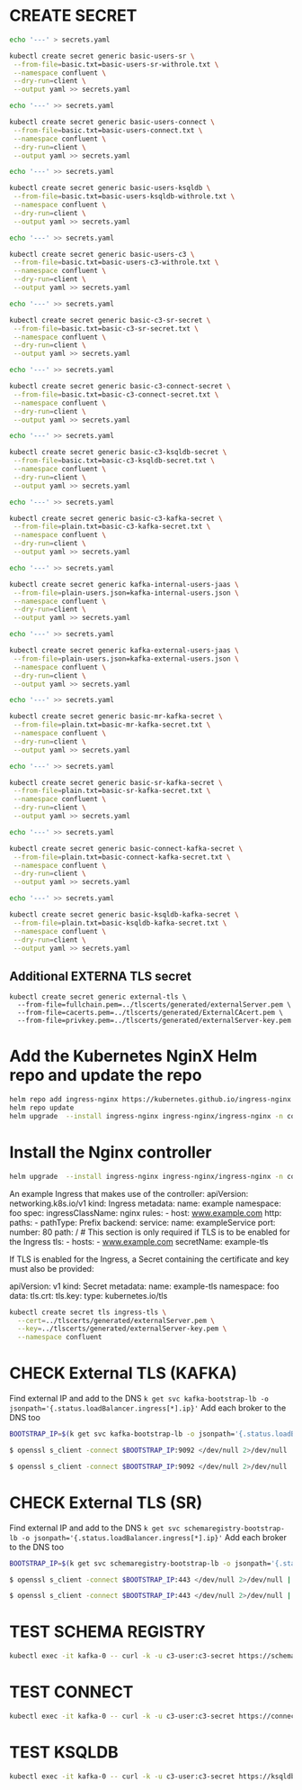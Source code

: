 # CREATE SECRET

```bash
echo '---' > secrets.yaml

kubectl create secret generic basic-users-sr \
 --from-file=basic.txt=basic-users-sr-withrole.txt \
 --namespace confluent \
 --dry-run=client \
 --output yaml >> secrets.yaml

echo '---' >> secrets.yaml

kubectl create secret generic basic-users-connect \
 --from-file=basic.txt=basic-users-connect.txt \
 --namespace confluent \
 --dry-run=client \
 --output yaml >> secrets.yaml

echo '---' >> secrets.yaml

kubectl create secret generic basic-users-ksqldb \
 --from-file=basic.txt=basic-users-ksqldb-withrole.txt \
 --namespace confluent \
 --dry-run=client \
 --output yaml >> secrets.yaml

echo '---' >> secrets.yaml

kubectl create secret generic basic-users-c3 \
 --from-file=basic.txt=basic-users-c3-withrole.txt \
 --namespace confluent \
 --dry-run=client \
 --output yaml >> secrets.yaml

echo '---' >> secrets.yaml

kubectl create secret generic basic-c3-sr-secret \
 --from-file=basic.txt=basic-c3-sr-secret.txt \
 --namespace confluent \
 --dry-run=client \
 --output yaml >> secrets.yaml

echo '---' >> secrets.yaml

kubectl create secret generic basic-c3-connect-secret \
 --from-file=basic.txt=basic-c3-connect-secret.txt \
 --namespace confluent \
 --dry-run=client \
 --output yaml >> secrets.yaml

echo '---' >> secrets.yaml

kubectl create secret generic basic-c3-ksqldb-secret \
 --from-file=basic.txt=basic-c3-ksqldb-secret.txt \
 --namespace confluent \
 --dry-run=client \
 --output yaml >> secrets.yaml

echo '---' >> secrets.yaml

kubectl create secret generic basic-c3-kafka-secret \
 --from-file=plain.txt=basic-c3-kafka-secret.txt \
 --namespace confluent \
 --dry-run=client \
 --output yaml >> secrets.yaml

echo '---' >> secrets.yaml

kubectl create secret generic kafka-internal-users-jaas \
 --from-file=plain-users.json=kafka-internal-users.json \
 --namespace confluent \
 --dry-run=client \
 --output yaml >> secrets.yaml

echo '---' >> secrets.yaml

kubectl create secret generic kafka-external-users-jaas \
 --from-file=plain-users.json=kafka-external-users.json \
 --namespace confluent \
 --dry-run=client \
 --output yaml >> secrets.yaml

echo '---' >> secrets.yaml

kubectl create secret generic basic-mr-kafka-secret \
 --from-file=plain.txt=basic-mr-kafka-secret.txt \
 --namespace confluent \
 --dry-run=client \
 --output yaml >> secrets.yaml

echo '---' >> secrets.yaml

kubectl create secret generic basic-sr-kafka-secret \
 --from-file=plain.txt=basic-sr-kafka-secret.txt \
 --namespace confluent \
 --dry-run=client \
 --output yaml >> secrets.yaml

echo '---' >> secrets.yaml

kubectl create secret generic basic-connect-kafka-secret \
 --from-file=plain.txt=basic-connect-kafka-secret.txt \
 --namespace confluent \
 --dry-run=client \
 --output yaml >> secrets.yaml

echo '---' >> secrets.yaml

kubectl create secret generic basic-ksqldb-kafka-secret \
 --from-file=plain.txt=basic-ksqldb-kafka-secret.txt \
 --namespace confluent \
 --dry-run=client \
 --output yaml >> secrets.yaml
```

## Additional EXTERNA TLS secret
```
kubectl create secret generic external-tls \
  --from-file=fullchain.pem=../tlscerts/generated/externalServer.pem \
  --from-file=cacerts.pem=../tlscerts/generated/ExternalCAcert.pem \
  --from-file=privkey.pem=../tlscerts/generated/externalServer-key.pem
```


# Add the Kubernetes NginX Helm repo and update the repo
```bash
helm repo add ingress-nginx https://kubernetes.github.io/ingress-nginx
helm repo update
helm upgrade  --install ingress-nginx ingress-nginx/ingress-nginx -n confluent
```

# Install the Nginx controller
```bash
helm upgrade  --install ingress-nginx ingress-nginx/ingress-nginx -n confluent
```

An example Ingress that makes use of the controller:
  apiVersion: networking.k8s.io/v1
  kind: Ingress
  metadata:
    name: example
    namespace: foo
  spec:
    ingressClassName: nginx
    rules:
      - host: www.example.com
        http:
          paths:
            - pathType: Prefix
              backend:
                service:
                  name: exampleService
                  port:
                    number: 80
              path: /
    # This section is only required if TLS is to be enabled for the Ingress
    tls:
      - hosts:
        - www.example.com
        secretName: example-tls

If TLS is enabled for the Ingress, a Secret containing the certificate and key must also be provided:

  apiVersion: v1
  kind: Secret
  metadata:
    name: example-tls
    namespace: foo
  data:
    tls.crt: <base64 encoded cert>
    tls.key: <base64 encoded key>
  type: kubernetes.io/tls

```bash
kubectl create secret tls ingress-tls \
  --cert=../tlscerts/generated/externalServer.pem \
  --key=../tlscerts/generated/externalServer-key.pem \
  --namespace confluent
```

# CHECK External TLS (KAFKA)

Find external IP and add to the DNS 
`k get svc kafka-bootstrap-lb -o jsonpath='{.status.loadBalancer.ingress[*].ip}'`
Add each broker to the DNS too
```bash
BOOTSTRAP_IP=$(k get svc kafka-bootstrap-lb -o jsonpath='{.status.loadBalancer.ingress[*].ip}')

$ openssl s_client -connect $BOOTSTRAP_IP:9092 </dev/null 2>/dev/null | openssl x509 -noout -text | grep Issuer:

$ openssl s_client -connect $BOOTSTRAP_IP:9092 </dev/null 2>/dev/null | openssl x509 -noout -text | grep DNS:
```

# CHECK External TLS (SR)

Find external IP and add to the DNS 
`k get svc schemaregistry-bootstrap-lb -o jsonpath='{.status.loadBalancer.ingress[*].ip}'`
Add each broker to the DNS too
```bash
BOOTSTRAP_IP=$(k get svc schemaregistry-bootstrap-lb -o jsonpath='{.status.loadBalancer.ingress[*].ip}')

$ openssl s_client -connect $BOOTSTRAP_IP:443 </dev/null 2>/dev/null | openssl x509 -noout -text | grep Issuer:

$ openssl s_client -connect $BOOTSTRAP_IP:443 </dev/null 2>/dev/null | openssl x509 -noout -text | grep DNS:
```



# TEST SCHEMA REGISTRY

```bash
kubectl exec -it kafka-0 -- curl -k -u c3-user:c3-secret https://schemaregistry.confluent.svc.cluster.local:8081/schemas/types
```

# TEST CONNECT
```bash
kubectl exec -it kafka-0 -- curl -k -u c3-user:c3-secret https://connect.confluent.svc.cluster.local:8083/
```

# TEST KSQLDB
```bash
kubectl exec -it kafka-0 -- curl -k -u c3-user:c3-secret https://ksqldb.confluent.svc.cluster.local:8088/info
```

